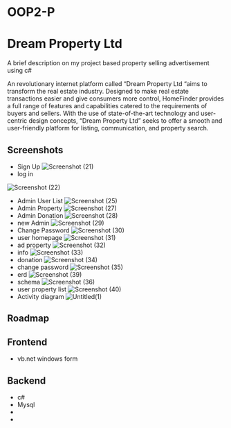 
 # OOP2-P
 # Dream Property Ltd

A brief description on my project based property selling advertisement using c#  

An revolutionary internet platform called “Dream Property Ltd “aims to transform the real estate industry. Designed to make real estate transactions easier and give consumers more control, HomeFinder provides a full range of features and capabilities catered to the requirements of buyers and sellers. With the use of state-of-the-art technology and user-centric design concepts, “Dream Property Ltd” seeks to offer a smooth and user-friendly platform for listing, communication, and property search.

## Screenshots
- Sign Up 
![Screenshot (21)](https://github.com/Naimf/OOP2-P/assets/65228946/9224b871-0a4e-41e4-8c8c-6b25c6a87661)
- log in 

![Screenshot (22)](https://github.com/Naimf/OOP2-P/assets/65228946/6c18d096-99dd-472e-b4d1-ea82b6d6aab9)
- Admin User List 
![Screenshot (25)](https://github.com/Naimf/OOP2-P/assets/65228946/ff89c660-d845-4bb2-80f2-3e84dfd2d1bd)
- Admin Property 
![Screenshot (27)](https://github.com/Naimf/OOP2-P/assets/65228946/6532d73e-5d61-4da9-a1d9-6725132bd0d1)
- Admin Donation 
![Screenshot (28)](https://github.com/Naimf/OOP2-P/assets/65228946/29c0d38f-6e69-460b-b005-bb55185944f7)
- new Admin 
![Screenshot (29)](https://github.com/Naimf/OOP2-P/assets/65228946/1ade17c6-3828-4b8a-94d1-dae86bf7cdc2)
- Change Password 
![Screenshot (30)](https://github.com/Naimf/OOP2-P/assets/65228946/aa4d7e40-9061-4aab-9be1-9ebfcedcf427)
- user homepage 
![Screenshot (31)](https://github.com/Naimf/OOP2-P/assets/65228946/430c292f-a039-44d5-b24f-b7a688afb836)
- ad property 
![Screenshot (32)](https://github.com/Naimf/OOP2-P/assets/65228946/a3848993-1db9-44c9-8204-7b6ca3f1fcdf)
- info 
![Screenshot (33)](https://github.com/Naimf/OOP2-P/assets/65228946/a60bb101-e63e-44d1-b9fe-d990fa66c197)
- donation 
![Screenshot (34)](https://github.com/Naimf/OOP2-P/assets/65228946/113c0336-6b11-4f16-b53a-f11b6acc29bc)
- change password 
![Screenshot (35)](https://github.com/Naimf/OOP2-P/assets/65228946/fc894b5a-05e7-463a-84ca-54c8292c0dc7)
- erd 
![Screenshot (39)](https://github.com/Naimf/OOP2-P/assets/65228946/755c2c96-9c5a-44df-acf4-235f1dffe8db)
- schema 
![Screenshot (36)](https://github.com/Naimf/OOP2-P/assets/65228946/133eeda9-4398-4aa7-b313-452dba2d4c9a)
- user property list 
![Screenshot (40)](https://github.com/Naimf/OOP2-P/assets/65228946/4222368b-e2a5-442a-9f2b-623119a73f0c)
- Activity diagram
![Untitled(1)](https://github.com/Naimf/OOP2-P/assets/65228946/09465555-922a-4cea-bec6-7f64a886049f)

## Roadmap

## Frontend 

- vb.net windows form 

## Backend 

- c# 
- Mysql 
- 
- 

